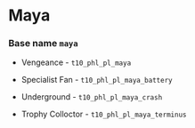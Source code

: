 
# Maya 
### Base name `maya`

 - Vengeance - `t10_phl_pl_maya`

 - Specialist Fan - `t10_phl_pl_maya_battery`

 - Underground - `t10_phl_pl_maya_crash`

 - Trophy Colloctor - `t10_phl_pl_maya_terminus`

